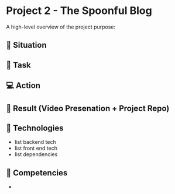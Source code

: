 # Project 2 - The Spoonful Blog

A high-level overview of the project purpose:

## :memo: Situation




## :pushpin: Task 







## :computer: Action 





## :movie_camera: Result (Video Presenation + Project Repo) 



## :floppy_disk: Technologies

- list backend tech
- list front end tech
- list dependencies

## :book: Competencies

-
